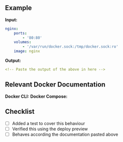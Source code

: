 <!-- Short description of the thing you're adding/fixing. Link to any issues. -->

## Example

**Input:** 
```yaml
nginx:
    ports:
        - '80:80'
    volumes:
        - '/var/run/docker.sock:/tmp/docker.sock:ro'
    image: nginx
```
**Output:**
```yaml
<!-- Paste the output of the above in here -->
```

## Relevant Docker Documentation

<!-- Please link to the source of truth for how the option should behave, according to the official Docker documentation -->

**Docker CLI:** <!-- Link to the subheading of the option on https://docs.docker.com/engine/reference/commandline/run -->
**Docker Compose:** <!-- Link to the subheading of the option on https://docs.docker.com/compose/compose-file -->

## Checklist

- [ ] Added a test to cover this behaviour
- [ ] Verified this using the deploy preview
- [ ] Behaves according the documentation pasted above